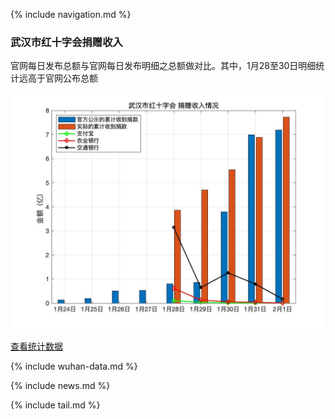 
{% include navigation.md %}

<!-- [给湖北监工](./) -->

### 武汉市红十字会捐赠收入
官网每日发布总额与官网每日发布明细之总额做对比。其中，1月28至30日明细统计远高于官网公布总额

![](data/wh_sr_redcross2_1.jpg)

[查看统计数据](raw_data/summary/武汉红十字会捐款收支情况.xlsx)

<!--
### 武汉市红十字会官网统计每日捐赠总额

{% include wuhan-donation.md %}

注： 空白部分数据官网未统计
-->

{% include wuhan-data.md %}


{% include news.md %}

{% include tail.md %}

